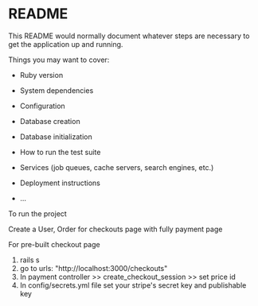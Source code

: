 # README

This README would normally document whatever steps are necessary to get the
application up and running.

Things you may want to cover:

* Ruby version

* System dependencies

* Configuration

* Database creation

* Database initialization

* How to run the test suite

* Services (job queues, cache servers, search engines, etc.)

* Deployment instructions

* ...



To run the project 

Create a User, Order for checkouts page with fully payment page

For pre-built checkout page

1. rails s
2. go to urls: "http://localhost:3000/checkouts"
3. In payment controller >> create_checkout_session >> set price id
4. In config/secrets.yml file set your stripe's secret key and publishable key
